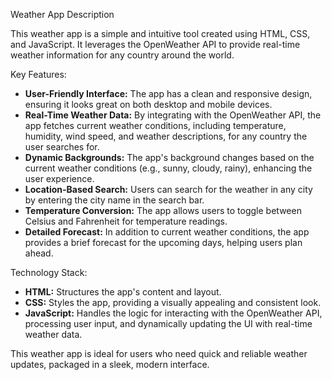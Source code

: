 Weather App Description

This weather app is a simple and intuitive tool created using HTML, CSS, and JavaScript. It leverages the OpenWeather API to provide real-time weather information for any country around the world.

Key Features:
- **User-Friendly Interface:** The app has a clean and responsive design, ensuring it looks great on both desktop and mobile devices.
- **Real-Time Weather Data:** By integrating with the OpenWeather API, the app fetches current weather conditions, including temperature, humidity, wind speed, and weather descriptions, for any country the user searches for.
- **Dynamic Backgrounds:** The app's background changes based on the current weather conditions (e.g., sunny, cloudy, rainy), enhancing the user experience.
- **Location-Based Search:** Users can search for the weather in any city by entering the city name in the search bar.
- **Temperature Conversion:** The app allows users to toggle between Celsius and Fahrenheit for temperature readings.
- **Detailed Forecast:** In addition to current weather conditions, the app provides a brief forecast for the upcoming days, helping users plan ahead.

Technology Stack:
- **HTML:** Structures the app's content and layout.
- **CSS:** Styles the app, providing a visually appealing and consistent look.
- **JavaScript:** Handles the logic for interacting with the OpenWeather API, processing user input, and dynamically updating the UI with real-time weather data.

This weather app is ideal for users who need quick and reliable weather updates, packaged in a sleek, modern interface.
